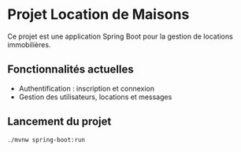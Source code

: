 # Projet Location de Maisons

Ce projet est une application Spring Boot pour la gestion de locations immobilières.

## Fonctionnalités actuelles

- Authentification : inscription et connexion
- Gestion des utilisateurs, locations et messages

## Lancement du projet

```bash
./mvnw spring-boot:run
